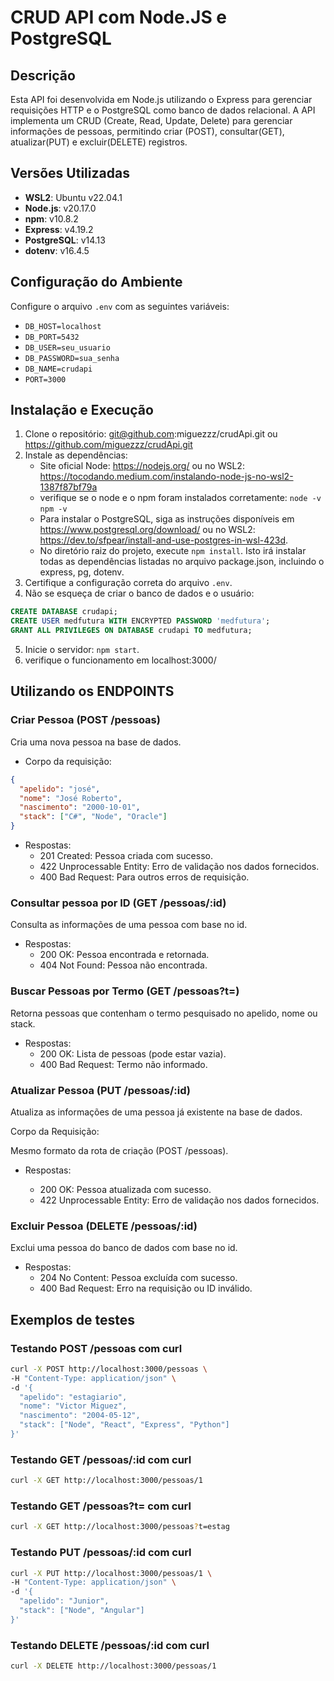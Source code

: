 # CRUD API com Node.JS e PostgreSQL

## Descrição
Esta API foi desenvolvida em Node.js utilizando o Express para gerenciar requisições HTTP e o PostgreSQL como banco de dados relacional. A API implementa um CRUD (Create, Read, Update, Delete) para gerenciar informações de pessoas, permitindo criar (POST), consultar(GET), atualizar(PUT) e excluir(DELETE) registros.

## Versões Utilizadas

- **WSL2**: Ubuntu v22.04.1
- **Node.js**: v20.17.0
- **npm**: v10.8.2
- **Express**: v4.19.2
- **PostgreSQL**: v14.13
- **dotenv**: v16.4.5

## Configuração do Ambiente

Configure o arquivo `.env` com as seguintes variáveis:
- `DB_HOST=localhost`
- `DB_PORT=5432`
- `DB_USER=seu_usuario`
- `DB_PASSWORD=sua_senha`
- `DB_NAME=crudapi`
- `PORT=3000`

## Instalação e Execução

1. Clone o repositório: git@github.com:miguezzz/crudApi.git ou https://github.com/miguezzz/crudApi.git
2. Instale as dependências: 
    - Site oficial Node: https://nodejs.org/ ou no WSL2: https://tocodando.medium.com/instalando-node-js-no-wsl2-1387f87bf79a
    - verifique se o node e o npm foram instalados corretamente:
    `node -v`
    `npm -v`
    - Para instalar o PostgreSQL, siga as instruções disponíveis em https://www.postgresql.org/download/ ou no WSL2: https://dev.to/sfpear/install-and-use-postgres-in-wsl-423d.
    - No diretório raiz do projeto, execute `npm install`. Isto irá instalar todas as dependências listadas no arquivo package.json, incluindo o express, pg, dotenv.
3. Certifique a configuração correta do arquivo `.env`.
4. Não se esqueça de criar o banco de dados e o usuário:
```sql
CREATE DATABASE crudapi;
CREATE USER medfutura WITH ENCRYPTED PASSWORD 'medfutura';
GRANT ALL PRIVILEGES ON DATABASE crudapi TO medfutura;
```
5. Inicie o servidor: `npm start`.
6. verifique o funcionamento em localhost:3000/

## Utilizando os ENDPOINTS

### Criar Pessoa (POST /pessoas)
Cria uma nova pessoa na base de dados.

- Corpo da requisição:

```json
{
  "apelido": "josé",
  "nome": "José Roberto",
  "nascimento": "2000-10-01",
  "stack": ["C#", "Node", "Oracle"]
}
```

- Respostas:
    - 201 Created: Pessoa criada com sucesso.
    - 422 Unprocessable Entity: Erro de validação nos dados fornecidos.
    - 400 Bad Request: Para outros erros de requisição.

### Consultar pessoa por ID (GET /pessoas/:id)

Consulta as informações de uma pessoa com base no id.

- Respostas:
    - 200 OK: Pessoa encontrada e retornada.
    - 404 Not Found: Pessoa não encontrada.

### Buscar Pessoas por Termo (GET /pessoas?t=)

Retorna pessoas que contenham o termo pesquisado no apelido, nome ou stack.

- Respostas:
    - 200 OK: Lista de pessoas (pode estar vazia).
    - 400 Bad Request: Termo não informado.

### Atualizar Pessoa (PUT /pessoas/:id)

Atualiza as informações de uma pessoa já existente na base de dados.

Corpo da Requisição:

Mesmo formato da rota de criação (POST /pessoas).

- Respostas:

    - 200 OK: Pessoa atualizada com sucesso.
    - 422 Unprocessable Entity: Erro de validação nos dados fornecidos.

### Excluir Pessoa (DELETE /pessoas/:id)

Exclui uma pessoa do banco de dados com base no id.

- Respostas:
    - 204 No Content: Pessoa excluída com sucesso.
    - 400 Bad Request: Erro na requisição ou ID inválido.

## Exemplos de testes

### Testando POST /pessoas com curl
```bash
curl -X POST http://localhost:3000/pessoas \
-H "Content-Type: application/json" \
-d '{
  "apelido": "estagiario",
  "nome": "Victor Miguez",
  "nascimento": "2004-05-12",
  "stack": ["Node", "React", "Express", "Python"]
}'
```

### Testando GET /pessoas/:id com curl

```bash
curl -X GET http://localhost:3000/pessoas/1
```

### Testando GET /pessoas?t= com curl

```bash
curl -X GET http://localhost:3000/pessoas?t=estag
```

### Testando PUT /pessoas/:id com curl
```bash
curl -X PUT http://localhost:3000/pessoas/1 \
-H "Content-Type: application/json" \
-d '{
  "apelido": "Junior",
  "stack": ["Node", "Angular"]
}'
```

### Testando DELETE /pessoas/:id com curl
```bash
curl -X DELETE http://localhost:3000/pessoas/1
```
